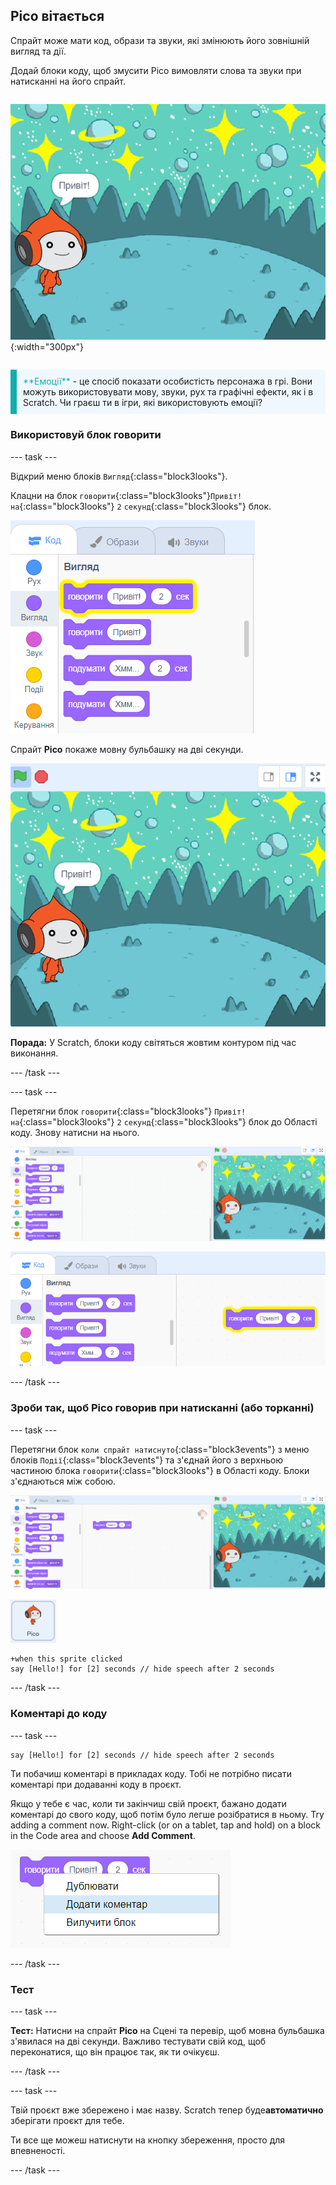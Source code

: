 ## Pico вітається

<div style="display: flex; flex-wrap: wrap">
<div style="flex-basis: 200px; flex-grow: 1; margin-right: 15px;">
Спрайт може мати код, образи та звуки, які змінюють його зовнішній вигляд та дії. 
  
Додай блоки коду, щоб змусити Pico вимовляти слова та звуки при натисканні на його спрайт.
</div>
<div>

![Спрайт Pico, який каже: "Привіт!"](images/pico-step2.png){:width="300px"}

</div>
</div>

<p style="border-left: solid; border-width:10px; border-color: #0faeb0; background-color: aliceblue; padding: 10px;">
<span style="color: #0faeb0">**Емоції**</span> - це спосіб показати особистість персонажа в грі. Вони можуть використовувати мову, звуки, рух та графічні ефекти, як і в Scratch. Чи граєш ти в ігри, які використовують емоції?
</p>

### Використовуй блок говорити

--- task ---

Відкрий меню блоків `Вигляд`{:class="block3looks"}.

Клацни на блок `говорити`{:class="block3looks"}`Привіт!` `на`{:class="block3looks"} `2` `секунд`{:class="block3looks"} блок.

![Блок говорити 'Привіт! 2 сек' світиться жовтим контуром.](images/pico-say-hello-blocks-menu.png)

Спрайт **Pico** покаже мовну бульбашку на дві секунди.

![Спрайт Pico зі словами "Привіт!" у мовній бульбашці.](images/pico-say-hello-stage.png)

**Порада:** У Scratch, блоки коду світяться жовтим контуром під час виконання.

--- /task ---

--- task ---

Перетягни блок `говорити`{:class="block3looks"} `Привіт!` `на`{:class="block3looks"} `2` `секунд`{:class="block3looks"} блок до Області коду. Знову натисни на нього.

![Перетягування блоку 'говорити' в Область Коду та натискання на нього для запуску.](images/pico-drag-say.gif)

![Блок 'говорити' був перетягнутий в Область коду. Блок коду світиться жовтим контуром.](images/pico-drag-say.png)

--- /task ---

### Зроби так, щоб Pico говорив при натисканні (або торканні)

--- task ---

Перетягни блок `коли спрайт натиснуто`{:class="block3events"} з меню блоків `Події`{:class="block3events"} та з'єднай його з верхньою частиною блока `говорити`{:class="block3looks"} в Області коду. Блоки з'єднаються між собою.

![Анімація з'єднання блоків між собою. Якщо на Pico натиснути, то протягом двох секунд він буде говорити "Привіт!".](images/pico-snap-together.gif)

![Спрайт Pico.](images/pico-sprite.png)

```blocks3
+when this sprite clicked
say [Hello!] for [2] seconds // hide speech after 2 seconds
```

--- /task ---

### Коментарі до коду

--- task ---

```blocks3
say [Hello!] for [2] seconds // hide speech after 2 seconds
```
Ти побачиш коментарі в прикладах коду. Тобі не потрібно писати коментарі при додаванні коду в проєкт.

Якщо у тебе є час, коли ти закінчиш свій проєкт, бажано додати коментарі до свого коду, щоб потім було легше розібратися в ньому. Try adding a comment now. Right-click (or on a tablet, tap and hold) on a block in the Code area and choose **Add Comment**.

![Спливне меню, яке з'являється при натисканні правою кнопкою миші на блоці. 'Додати коментар' вибрано.](images/add-comment.png)

--- /task ---

### Тест

--- task ---

**Тест:** Натисни на спрайт **Pico** на Сцені та перевір, щоб мовна бульбашка з'явилася на дві секунди. Важливо тестувати свій код, щоб переконатися, що він працює так, як ти очікуєш.

--- /task ---

--- task ---

Твій проєкт вже збережено і має назву. Scratch тепер буде**автоматично** зберігати проєкт для тебе.

Ти все ще можеш натиснути на кнопку збереження, просто для впевненості.

--- /task ---
